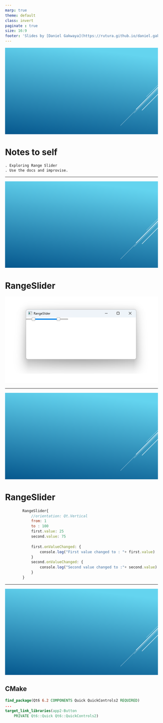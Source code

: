 ```yaml
---
marp: true
theme: default
class: invert
paginate : true
size: 16:9
footer: 'Slides by [Daniel Gakwaya](https://rutura.github.io/daniel.gakwaya/) at [LearnQtGuide](https://www.learnqt.guide/)'
---
```

![bg](images/slide_background.png)
# Notes to self

    . Exploring Range Slider
    . Use the docs and improvise.
        
---
![bg](images/slide_background.png)
# RangeSlider
![](images/1.png)

---
![bg](images/slide_background.png)
# RangeSlider
```qml
        RangeSlider{
            //orientation: Qt.Vertical
            from: 1
            to : 100
            first.value: 25
            second.value: 75

            first.onValueChanged: {
                console.log("First value changed to : "+ first.value)
            }
            second.onValueChanged: {
                console.log("Second value changed to :"+ second.value)
            }
        }
```

---

![bg](images/slide_background.png)
## CMake
```cmake
find_package(Qt6 6.2 COMPONENTS Quick QuickControls2 REQUIRED)
...
target_link_libraries(app2-Button
    PRIVATE Qt6::Quick Qt6::QuickControls2)

```


